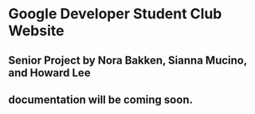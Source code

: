 # Google Developer Student Club Website
## Senior Project by Nora Bakken, Sianna Mucino, and Howard Lee
## documentation will be coming soon.